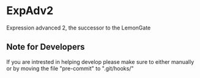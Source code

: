 ExpAdv2
=======

Expression advanced 2, the successor to the LemonGate

Note for Developers
-------------------

If you are intrested in helping develop please make sure to either manually or by moving the file "pre-commit" to ".git/hooks/"